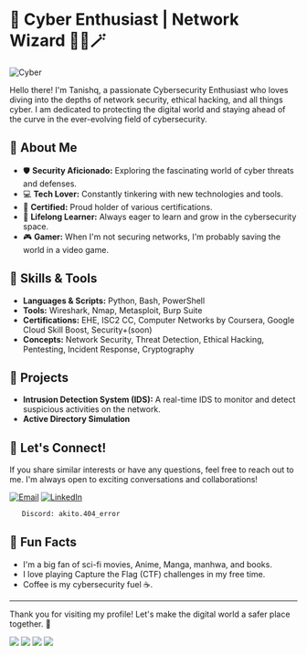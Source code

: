 # 👾 Cyber Enthusiast | Network Wizard 🧙‍♂️🪄

![Cyber](https://i.giphy.com/media/v1.Y2lkPTc5MGI3NjExM2wzbzAxazNwOWI4eDMyYTdoejlpZ2lpcWFibHZjaG5zaWdyMmdoeSZlcD12MV9pbnRlcm5hbF9naWZfYnlfaWQmY3Q9Zw/ZTUfoXigKRpCM/giphy.gif)

Hello there! I'm Tanishq, a passionate Cybersecurity Enthusiast who loves diving into the depths of network security, ethical hacking, and all things cyber. I am dedicated to protecting the digital world and staying ahead of the curve in the ever-evolving field of cybersecurity.

## 🌟 About Me

- 🛡️ **Security Aficionado:** Exploring the fascinating world of cyber threats and defenses.
- 💻 **Tech Lover:** Constantly tinkering with new technologies and tools.
- 📜 **Certified:** Proud holder of various certifications.
- 🌱 **Lifelong Learner:** Always eager to learn and grow in the cybersecurity space.
- 🎮 **Gamer:** When I'm not securing networks, I'm probably saving the world in a video game.

## 🔧 Skills & Tools

- **Languages & Scripts:** Python, Bash, PowerShell
- **Tools:** Wireshark, Nmap, Metasploit, Burp Suite
- **Certifications:** EHE, ISC2 CC, Computer Networks by Coursera, Google Cloud Skill Boost, Security+(soon)
- **Concepts:** Network Security, Threat Detection, Ethical Hacking, Pentesting, Incident Response, Cryptography

## 🚀 Projects

- **Intrusion Detection System (IDS):** A real-time IDS to monitor and detect suspicious activities on the network.
- **Active Directory Simulation**
## 💬 Let's Connect!

If you share similar interests or have any questions, feel free to reach out to me. I'm always open to exciting conversations and collaborations!

[![Email](https://img.shields.io/badge/Email-mailto%3Amail%40me.com-blue?logo=gmail&logoColor=white)](mailto:tanishqtanwar1976@gmail.com)
[![LinkedIn](https://img.shields.io/badge/LinkedIn-Connect-blue?logo=linkedin&logoColor=white)](https://www.linkedin.com/in/tanishq-tanwar)
```bash
   Discord: akito.404_error
   ```

## 🎉 Fun Facts

- I'm a big fan of sci-fi movies, Anime, Manga, manhwa, and books.
- I love playing Capture the Flag (CTF) challenges in my free time.
- Coffee is my cybersecurity fuel ☕.

---

Thank you for visiting my profile! Let's make the digital world a safer place together. 🚀

![](http://github-profile-summary-cards.vercel.app/api/cards/profile-details?username=Tanishq404E&theme=chartreuse_dark)
![](http://github-profile-summary-cards.vercel.app/api/cards/repos-per-language?username=Tanishq404E&theme=chartreuse_dark)
![](http://github-profile-summary-cards.vercel.app/api/cards/stats?username=Tanishq404E&theme=chartreuse_dark) 
![](http://github-profile-summary-cards.vercel.app/api/cards/most-commit-language?username=Tanishq404E&theme=chartreuse_dark)

